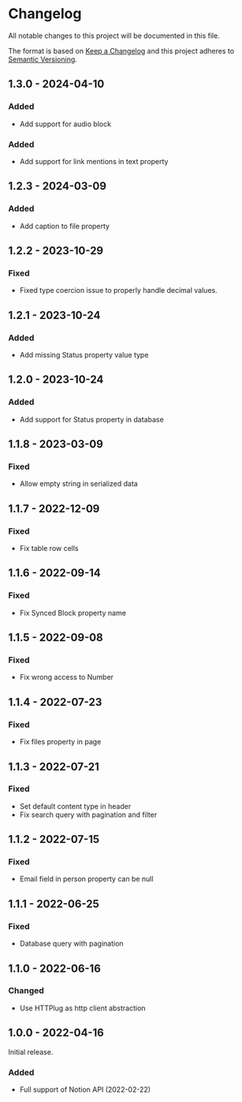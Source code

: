 # Changelog

All notable changes to this project will be documented in this file.

The format is based on [Keep a Changelog](http://keepachangelog.com/en/1.0.0/)
and this project adheres to [Semantic Versioning](http://semver.org/spec/v2.0.0.html).

## 1.3.0 - 2024-04-10

### Added

- Add support for audio block

### Added

- Add support for link mentions in text property

## 1.2.3 - 2024-03-09

### Added

- Add caption to file property

## 1.2.2 - 2023-10-29

### Fixed

- Fixed type coercion issue to properly handle decimal values.

## 1.2.1 - 2023-10-24

### Added

- Add missing Status property value type

## 1.2.0 - 2023-10-24

### Added

- Add support for Status property in database

## 1.1.8 - 2023-03-09

### Fixed

- Allow empty string in serialized data

## 1.1.7 - 2022-12-09

### Fixed

- Fix table row cells

## 1.1.6 - 2022-09-14

### Fixed

- Fix Synced Block property name

## 1.1.5 - 2022-09-08

### Fixed

- Fix wrong access to Number

## 1.1.4 - 2022-07-23

### Fixed

- Fix files property in page

## 1.1.3 - 2022-07-21

### Fixed

- Set default content type in header
- Fix search query with pagination and filter

## 1.1.2 - 2022-07-15

### Fixed

- Email field in person property can be null

## 1.1.1 - 2022-06-25

### Fixed

- Database query with pagination

## 1.1.0 - 2022-06-16

### Changed

- Use HTTPlug as http client abstraction

## 1.0.0 - 2022-04-16

Initial release.

### Added

- Full support of Notion API (2022-02-22)
